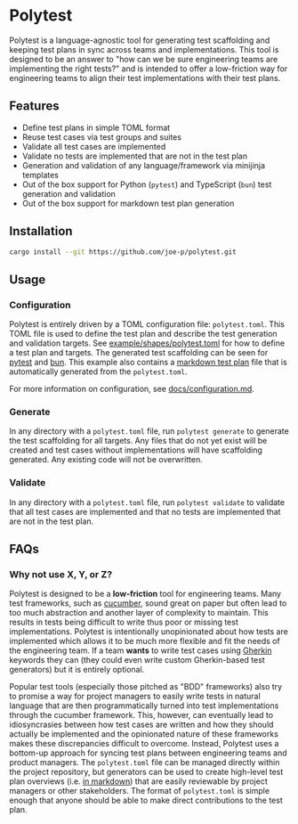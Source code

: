 # Polytest

Polytest is a language-agnostic tool for generating test scaffolding and keeping test plans in sync across teams and implementations. This tool is designed to be an answer to "how can we be sure engineering teams are implementing the right tests?" and is intended to offer a low-friction way for engineering teams to align their test implementations with their test plans.

## Features

- Define test plans in simple TOML format
- Reuse test cases via test groups and suites
- Validate all test cases are implemented
- Validate no tests are implemented that are not in the test plan
- Generation and validation of any language/framework via minijinja templates
- Out of the box support for Python (`pytest`) and TypeScript (`bun`) test generation and validation
- Out of the box support for markdown test plan generation

## Installation

```bash
cargo install --git https://github.com/joe-p/polytest.git
```

## Usage

### Configuration

Polytest is entirely driven by a TOML configuration file: `polytest.toml`. This TOML file is used to define the test plan and describe the test generation and validation targets. See [example/shapes/polytest.toml](examples/shapes/polytest.toml) for how to define a test plan and targets. The generated test scaffolding can be seen for [pytest](examples/shapes/implementations/python/tests) and [bun](examples/shapes/implementations/bun/__tests__). This example also contains a [markdown test plan](./examples/shapes/documents/plan.md) file that is automatically generated from the `polytest.toml`.

For more information on configuration, see [docs/configuration.md](./docs/configuration.md).

### Generate

In any directory with a `polytest.toml` file, run `polytest generate` to generate the test scaffolding for all targets. Any files that do not yet exist will be created and test cases without implementations will have scaffolding generated. Any existing code will not be overwritten.

### Validate

In any directory with a `polytest.toml` file, run `polytest validate` to validate that all test cases are implemented and that no tests are implemented that are not in the test plan.

## FAQs

### Why not use X, Y, or Z?

Polytest is designed to be a **low-friction** tool for engineering teams. Many test frameworks, such as [cucumber](https://cucumber.io/), sound great on paper but often lead to too much abstraction and another layer of complexity to maintain. This results in tests being difficult to write thus poor or missing test implementations. Polytest is intentionally unopinionated about how tests are implemented which allows it to be much more flexible and fit the needs of the engineering team. If a team **wants** to write test cases using [Gherkin](https://cucumber.io/docs/gherkin/reference) keywords they can (they could even write custom Gherkin-based test generators) but it is entirely optional.

Popular test tools (especially those pitched as "BDD" frameworks) also try to promise a way for project managers to easily write tests in natural language that are then programmatically turned into test implementations through the cucumber framework. This, however, can eventually lead to idiosyncrasies between how test cases are written and how they should actually be implemented and the opinionated nature of these frameworks makes these discrepancies difficult to overcome. Instead, Polytest uses a bottom-up approach for syncing test plans between engineering teams and product managers. The `polytest.toml` file can be managed directly within the project repository, but generators can be used to create high-level test plan overviews (i.e. [in markdown](./examples/shapes/documents/plan.md)) that are easily reviewable by project managers or other stakeholders. The format of `polytest.toml` is simple enough that anyone should be able to make direct contributions to the test plan.

